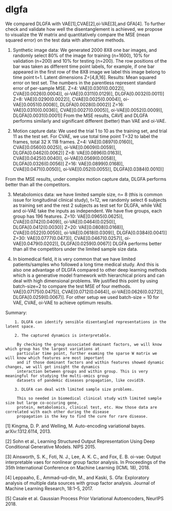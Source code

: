 # dlgfa

We compared DLGFA with VAE[1],CVAE[2],oi-VAE[3],and GFA[4]. To further check and validate how well the disentanglement is achieved, we propose to visualize the W matrix and quantitatively compare the MSE (mean squared error) on the test data with alternative methods. 

1. Synthetic image data: We generated 2000 8X8 one bar images, and randomly select 80% of the image for training (n=1600), 10% for validation (n=200) and 10% for testing (n=200). The row positions of the bar was taken as different time point labels, for example, if one bar appeared in the first row of the 8X8 image we label this image belong to time point t=1. Latent dimensions Z=[4,8,16].
Results: Mean squared error on test set. The numbers in the parentless represent standard error of per-sample MSE. Z=4: VAE[0.0301(0.0022)], CVAE[0.0026(0.0004)], oi-VAE[0.0311(0.0129)], DLGFA[0.0032(0.0011)] 
Z=8: VAE[0.0290(0.0022)], CVAE[0.0025(0.0004)], oi-VAE[0.0051(0.0008)], DLGFA[0.0028(0.0002)] 
Z=16: VAE[0.0310(0.0036)], CVAE[0.0027(0.0005)], oi-VAE[0.0052(0.0009)], DLGFA[0.0031(0.0001)]
From the MSE results, CAVE and DLGFA performs similarly and significant different (better) than VAE and oi-VAE.

2. Motion capture data: We used the trial 1 to 10 as the training set, and trial 11 as the test set.  For CVAE, we use total time point T=32 to label the frames, total 32 X 118 frames.
Z=4: VAE[0.0897(0.0160)], CVAE[0.0560(0.0025)], oi-VAE[0.0609(0.0059)], DLGFA[0.0462(0.0062)] 
Z=8: VAE[0.0896(0.0163)], CVAE[0.0425(0.0040)], oi-VAE[0.0569(0.0058)], DLGFA[0.0326(0.0056)] 
Z=16: VAE[0.0899(0.0168)], CVAE[0.0471(0.0050)], oi-VAE[0.052(0.0055)], DLGFA[0.0384(0.0010)]

From the MSE results, under complex motion capture data, DLGFA performs better than all the competitors. 

3. Metabolomics data:  we have limited sample size, n= 8 (this is common issue for longitudinal clinical study), t=12, we randomly select 6 subjects as training set and the rest 2 subjects as test set for DLGFA, while VAE and oi-VAE take the inputs as independent.  We have five groups, each group has 196 features.
Z=10: VAE[0.0965(0.0625)], CVAE[0.0742(0.0409)], oi-VAE[0.0464(0.0250)], DLGFA[0.0412(0.0030)] 
Z=20: VAE[0.0808(0.0168)], CVAE[0.0522(0.0050)], oi-VAE[0.0618(0.0309)], DLGFA[0.0384(0.0041)]
Z=30: VAE[0.0777(0.0473)], CVAE[0.0467(0.0257)], oi-VAE[0.0479(0.0202)], DLGFA[0.0259(0.0067)] 
DLGFA performs better than all the competitors under the limited sample size data.

4. In biomedical field, it is very common that we have limited patients/samples who followed a long time medical study. And this is also one advantage of DLGFA  compared to other deep learning methods which is a generative model framework with hierarchical priors and can deal with high dimensional problems. We justified this point by using batch-size=2 to compare the test MSE of four methods. 
VAE[0.07175(0.0475)], CVAE[0.0712(0.0464)], oi-VAE[0.0626(0.0272)], DLGFA[0.0259(0.0067)]. For other setup we used batch-size = 10 for VAE, CVAE, oi-VAE to achieve optimum results.

Summary: 
        
        1. DLGFA can identify sensible disentangled representations in the latent space.
        
        2. The captured dynamics is interpretable.
         
         By checking the group associated dominant factors, we will know which group has the largest variations at  
         particular time point, further examing the sparse W matrix we will know which features are most important  
         and if those dominant factors and within features showed dynamic changes, we will get insight the dynamics  
         interaction between groups and within group. This is very meaningful for studying the multi-omics group 
         datasets of pandemic diseases propagation, like covid19.
         
        3. DLGFA can deal with limited sample size problems.
         
         This so needed in biomedical clinical study with limited sample size but large co-occuring gene,  
         protein, metabolomics, clinical test, etc. How those data are correlated with each other during the disease 
         propagation is the key to find the cure for rare disease.





[1] Kingma, D. P. and Welling, M. Auto-encoding variational bayes. arXiv:1312.6114, 2013.

[2] Sohn et al., Learning Structured Output Representation Using Deep Conditional Generative Models. NIPS 2015.

[3] Ainsworth, S. K., Foti, N. J., Lee, A. K. C., and Fox, E. B. oi-vae: Output interpretable vaes for nonlinear group factor analysis. In Proceedings of the 35th International Conference on Machine Learning (ICML 18), 2018.

[4] Leppaaho, E., Ammad–ud–din, M., and Kaski, S. Gfa: Exploratory analysis of multiple data sources with group
factor analysis. Journal of Machine Learning Research, 18:1–5, 2017.

[5] Casale et al. Gaussian Process Prior Variational Autoencoders, NeurIPS 2018.
